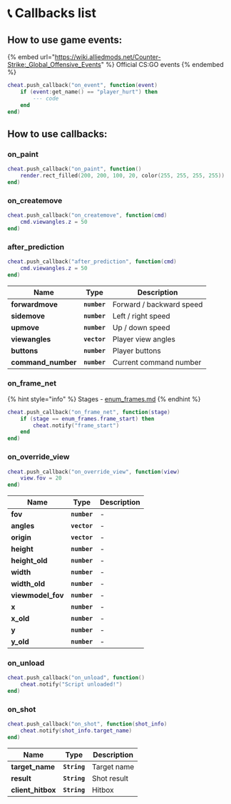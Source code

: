 # 📞 Callbacks list

## How to use game events:

{% embed url="https://wiki.alliedmods.net/Counter-Strike:_Global_Offensive_Events" %}
Official CS:GO events
{% endembed %}

```lua
cheat.push_callback("on_event", function(event)
    if (event:get_name() == "player_hurt") then
        --- code
    end
end)
```

## How to use callbacks:

### on\_paint

```lua
cheat.push_callback("on_paint", function()
    render.rect_filled(200, 200, 100, 20, color(255, 255, 255, 255))
end)
```

### on\_createmove

```lua
cheat.push_callback("on_createmove", function(cmd)
    cmd.viewangles.z = 50
end)
```

### after\_prediction

```lua
cheat.push_callback("after_prediction", function(cmd)
    cmd.viewangles.z = 50
end)
```

| Name                | Type         | Description              |
| ------------------- | ------------ | ------------------------ |
| **forwardmove**     | **`number`** | Forward / backward speed |
| **sidemove**        | **`number`** | Left / right speed       |
| **upmove**          | **`number`** | Up / down speed          |
| **viewangles**      | **`vector`** | Player view angles       |
| **buttons**         | **`number`** | Player buttons           |
| **command\_number** | **`number`** | Current command number   |

### on\_frame\_net

{% hint style="info" %}
Stages - [enum\_frames.md](../enumerations/enum\_frames.md "mention")
{% endhint %}

```lua
cheat.push_callback("on_frame_net", function(stage)
    if (stage == enum_frames.frame_start) then
        cheat.notify("frame_start")
    end
end)
```

### on\_override\_view

```lua
cheat.push_callback("on_override_view", function(view)
    view.fov = 20
end)
```

| Name               | Type         | Description |
| ------------------ | ------------ | ----------- |
| **fov**            | **`number`** | -           |
| **angles**         | **`vector`** | -           |
| **origin**         | **`vector`** | -           |
| **height**         | **`number`** | -           |
| **height\_old**    | **`number`** | -           |
| **width**          | **`number`** | -           |
| **width\_old**     | **`number`** | -           |
| **viewmodel\_fov** | **`number`** | -           |
| **x**              | **`number`** | -           |
| **x\_old**         | **`number`** | -           |
| **y**              | **`number`** | -           |
| **y\_old**         | **`number`** | -           |

### on\_unload

```lua
cheat.push_callback("on_unload", function()
    cheat.notify("Script unloaded!")
end)
```

### on\_shot

```lua
cheat.push_callback("on_shot", function(shot_info)
    cheat.notify(shot_info.target_name)
end)
```

| Name               | Type         | Description |
| ------------------ | ------------ | ----------- |
| **target\_name**   | **`String`** | Target name |
| **result**         | **`String`** | Shot result |
| **client\_hitbox** | **`String`** | Hitbox      |
